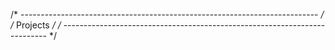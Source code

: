 /* -------------------------------------------------------------------------- */
/*                                Projects                                    */
/* -------------------------------------------------------------------------- */

